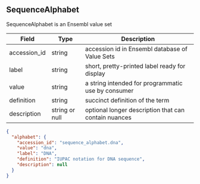 ## SequenceAlphabet
SequenceAlphabet is an Ensembl value set

| Field       | Type           | Description |
|-------------|----------------|-------------|
| accession_id| string         | accession id in Ensembl database of Value Sets
| label       | string         | short, pretty-printed label ready for display
| value       | string         | a string intended for programmatic use by consumer
| definition  | string         | succinct definition of the term
| description | string or null | optional longer description that can contain nuances

```json
{
  "alphabet": {
    "accession_id": "sequence_alphabet.dna",
    "value": "dna",
    "label": "DNA",
    "definition": "IUPAC notation for DNA sequence",
    "description": null
  }
}
```
